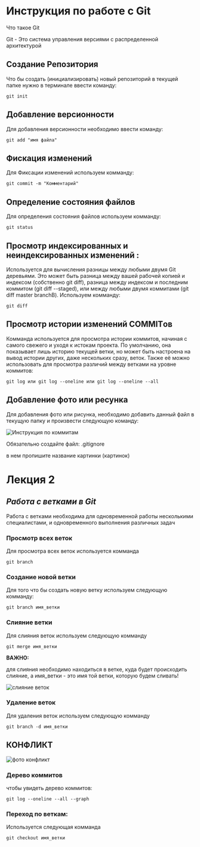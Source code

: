 # Инструкция по работе с Git

Что такое Git

 Git - Это система управления версиями с распределенной архитектурой

## Создание Репозитория

Что бы создать  (инициализировать) новый репозиторий в текущей папке нужно в терминале ввести команду:

    git init

## Добавление версионности

Для добавления версионности необходимо ввести команду:

    git add "имя файла"

## Фискация изменений

Для Фиксации изменений используем комманду:

    git commit -m "Комментарий"

## Определение состояния файлов

Для определения состояния файлов используем комманду:

    git status

## Просмотр индексированных и неиндексированных изменений :

Используется для вычисления разницы между любыми двумя Git деревьями. Это может быть разница между вашей рабочей копией и индексом (собственно git diff), разница между индексом и последним коммитом (git diff --staged), или между любыми двумя коммитами (git diff master branchB). Используем комманду:

    git diff

## Просмотр истории изменений COMMITов

Комманда используется для просмотра истории коммитов, начиная с самого свежего и уходя к истокам проекта. По умолчанию, она показывает лишь историю текущей ветки, но может быть настроена на вывод истории других, даже нескольких сразу, веток. Также её можно использовать для просмотра различий между ветками на уровне коммитов:

    git log или git log --oneline или git log --oneline --all

## Добавление фото или ресунка

Для добавления фото или рисунка, необходимо добавить данный файл в текущую папку и произвести следующую команду:

![Инструкция по коммитам](Команды.PNG)

Обязательно создайте файл:
    .gitignore

в нем пропишите название картинки (картинок)


# **Лекция 2**

## *Работа с ветками в Git*

Работа с ветками необходима для одновременной работы несколькими специалистами, и одновременного выполнения различных задач


### Просмотр всех веток

Для просмотра всех веток используется комманда

    git branch


### Создание новой ветки 

Для того что бы создать новую ветку используем следующую комманду:


    git branch имя_ветки  
  
### Слияние ветки 

Для слияния веток используем следующую комманду

    git merge имя_ветки

**ВАЖНО:** 

для слияния необходимо находиться в ветке, куда будет происходить слияние, а имя_ветки - это имя той ветки, которую будем сливать! 

![слияние веток](слияние_веток.PNG)

### Удаление веток

Для удаления веток используем следующую комманду

    git branch -d имя_ветки

## КОНФЛИКТ

![фото конфликт](Конфликт.PNG)


### Дерево коммитов

чтобы увидеть дерево коммитов:

    git log --oneline --all --graph

### Переход по веткам:

Используется следующая комманда

    git checkout имя_ветки
